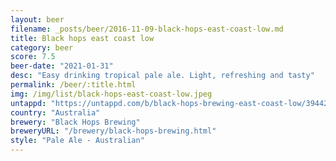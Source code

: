 ```yaml
---
layout: beer
filename: _posts/beer/2016-11-09-black-hops-east-coast-low.md
title: Black hops east coast low
category: beer
score: 7.5
beer-date: "2021-01-31"
desc: "Easy drinking tropical pale ale. Light, refreshing and tasty"
permalink: /beer/:title.html
img: /img/list/black-hops-east-coast-low.jpeg
untappd: "https://untappd.com/b/black-hops-brewing-east-coast-low/3944293"
country: "Australia"
brewery: "Black Hops Brewing"
breweryURL: "/brewery/black-hops-brewing.html"
style: "Pale Ale - Australian"
---
```

